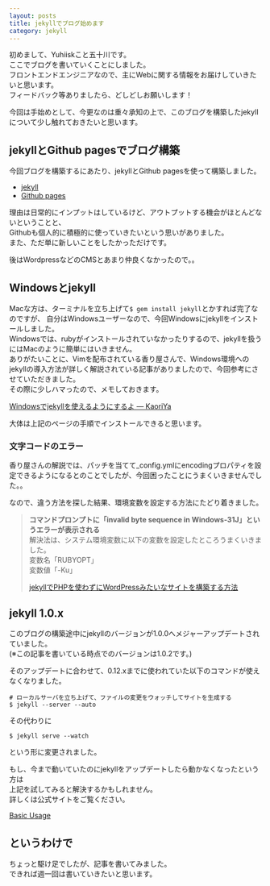 ```yaml
---
layout: posts
title: jekyllでブログ始めます
category: jekyll
---
```


初めまして、Yuhiiskこと五十川です。  
ここでブログを書いていくことにしました。  
フロントエンドエンジニアなので、主にWebに関する情報をお届けしていきたいと思います。  
フィードバック等ありましたら、どしどしお願いします！

今回は手始めとして、今更なのは重々承知の上で、このブログを構築したjekyllについて少し触れておきたいと思います。


## jekyllとGithub pagesでブログ構築

今回ブログを構築するにあたり、jekyllとGithub pagesを使って構築しました。

+ [jekyll](http://jekyllrb.com/)
+ [Github pages](http://pages.github.com/)

理由は日常的にインプットはしているけど、アウトプットする機会がほとんどないということと、  
Githubも個人的に積極的に使っていきたいという思いがありました。  
また、ただ単に新しいことをしたかっただけです。

後はWordpressなどのCMSとあまり仲良くなかったので。。


## Windowsとjekyll
Macな方は、ターミナルを立ち上げて`$ gem install jekyll`とかすれば完了なのですが、
自分はWindowsユーザーなので、今回Windowsにjekyllをインストールしました。  
Windowsでは、rubyがインストールされていなかったりするので、jekyllを扱うにはMacのように簡単にはいきません。  
ありがたいことに、Vimを配布されている香り屋さんで、Windows環境へのjekyllの導入方法が詳しく解説されている記事がありましたので、今回参考にさせていただきました。  
その際に少しハマったので、メモしておきます。

[Windowsでjekyllを使えるようにするよ &mdash; KaoriYa](http://www.kaoriya.net/blog/2013/03/22/)

大体は上記のページの手順でインストールできると思います。

### 文字コードのエラー
香り屋さんの解説では、パッチを当てて_config.ymlにencodingプロパティを設定できるようになるとのことでしたが、今回困ったことにうまくいきませんでした。。

なので、違う方法を探した結果、環境変数を設定する方法にたどり着きました。

> **コマンドプロンプトに「invalid byte sequence in Windows-31J」というエラーが表示される**  
> 解決法は、システム環境変数に以下の変数を設定したところうまくいきました。  
> 変数名「RUBYOPT」  
> 変数値「-Ku」  
> 
> [jekyllでPHPを使わずにWordPressみたいなサイトを構築する方法](http://fanblogs.jp/affiliate-nyuumon/archive/24/0)


## jekyll 1.0.x
このブログの構築途中にjekyllのバージョンが1.0.0へメジャーアップデートされていました。  
(※この記事を書いている時点でのバージョンは1.0.2です。)  

そのアップデートに合わせて、0.12.xまでに使われていた以下のコマンドが使えなくなりました。

```
# ローカルサーバを立ち上げて、ファイルの変更をウォッチしてサイトを生成する
$ jekyll --server --auto
```

その代わりに

```
$ jekyll serve --watch
```

という形に変更されました。

もし、今まで動いていたのにjekyllをアップデートしたら動かなくなったという方は  
上記を試してみると解決するかもしれません。  
詳しくは公式サイトをご覧ください。

[Basic Usage](http://jekyllrb.com/docs/usage/)

## というわけで
ちょっと駆け足でしたが、記事を書いてみました。  
できれば週一回は書いていきたいと思います。

